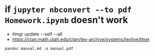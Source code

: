 # if `jupyter nbconvert --to pdf Homework.ipynb` doesn't work
- tlmgr update --self --all
- https://ctan.math.utah.edu/ctan/tex-archive/systems/texlive/tlnet

`pandoc manual.md -o manual.pdf`
